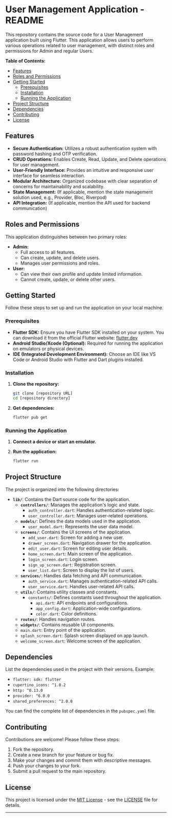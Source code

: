 # User Management Application - README

This repository contains the source code for a User Management application built using Flutter. This application allows users to perform various operations related to user management, with distinct roles and permissions for Admin and regular Users.

**Table of Contents:**

* [Features](#features)
* [Roles and Permissions](#roles-and-permissions)
* [Getting Started](#getting-started)
    * [Prerequisites](#prerequisites)
    * [Installation](#installation)
    * [Running the Application](#running-the-application)
* [Project Structure](#project-structure)
* [Dependencies](#dependencies)
* [Contributing](#contributing)
* [License](#license)

## Features

* **Secure Authentication:** Utilizes a robust authentication system with password hashing and OTP verification.
* **CRUD Operations:** Enables Create, Read, Update, and Delete operations for user management.
* **User-Friendly Interface:** Provides an intuitive and responsive user interface for seamless interaction.
* **Modular Architecture:** Organized codebase with clear separation of concerns for maintainability and scalability.
* **State Management:** (If applicable, mention the state management solution used, e.g., Provider, Bloc, Riverpod)
* **API Integration:** (If applicable, mention the API used for backend communication)

## Roles and Permissions

This application distinguishes between two primary roles:

* **Admin:**
    * Full access to all features.
    * Can create, update, and delete users.
    * Manages user permissions and roles.
* **User:**
    * Can view their own profile and update limited information.
    * Cannot create, update, or delete other users.

## Getting Started

Follow these steps to set up and run the application on your local machine.

### Prerequisites

* **Flutter SDK:** Ensure you have Flutter SDK installed on your system. You can download it from the official Flutter website: [flutter.dev](https://flutter.dev/docs/get-started/install)
* **Android Studio/Xcode (Optional):** Required for running the application on emulators or physical devices.
* **IDE (Integrated Development Environment):** Choose an IDE like VS Code or Android Studio with Flutter and Dart plugins installed.

### Installation

1.  **Clone the repository:**

    ```bash
    git clone [repository URL]
    cd [repository directory]
    ```

2.  **Get dependencies:**

    ```bash
    flutter pub get
    ```

### Running the Application

1.  **Connect a device or start an emulator.**
2.  **Run the application:**

    ```bash
    flutter run
    ```

## Project Structure

The project is organized into the following directories:

* **`lib/`**: Contains the Dart source code for the application.
    * **`controllers/`**: Manages the application's logic and state.
        * `auth_controller.dart`: Handles authentication-related logic.
        * `user_controller.dart`: Manages user-related operations.
    * **`models/`**: Defines the data models used in the application.
        * `user_model.dart`: Represents the user data model.
    * **`screens/`**: Contains the UI screens of the application.
        * `add_user.dart`: Screen for adding a new user.
        * `drawer_screen.dart`: Navigation drawer for the application.
        * `edit_user.dart`: Screen for editing user details.
        * `home_screen.dart`: Main screen of the application.
        * `login_screen.dart`: Login screen.
        * `sign_up_screen.dart`: Registration screen.
        * `user_list.dart`: Screen to display the list of users.
    * **`services/`**: Handles data fetching and API communication.
        * `auth_service.dart`: Manages authentication-related API calls.
        * `user_service.dart`: Handles user-related API calls.
    * **`utils/`**: Contains utility classes and constants.
        * `constants/`: Defines constants used throughout the application.
            * `api.dart`: API endpoints and configurations.
            * `app_config.dart`: Application-wide configurations.
            * `color.dart`: Color definitions.
    * **`routes/`**: Handles navigation routes.
    * **`widgets/`**: Contains reusable UI components.
    * `main.dart`: Entry point of the application.
    * `splash_screen.dart`: Splash screen displayed on app launch.
    * `welcome_screen.dart`: Welcome screen of the application.

## Dependencies

List the dependencies used in the project with their versions. Example:

* `flutter: sdk: flutter`
* `cupertino_icons: ^1.0.2`
* `http: ^0.13.0`
* `provider: ^6.0.0`
* `shared_preferences: ^2.0.0`

You can find the complete list of dependencies in the `pubspec.yaml` file.

## Contributing

Contributions are welcome! Please follow these steps:

1.  Fork the repository.
2.  Create a new branch for your feature or bug fix.
3.  Make your changes and commit them with descriptive messages.
4.  Push your changes to your fork.
5.  Submit a pull request to the main repository.

## License

This project is licensed under the [MIT License](LICENSE) - see the [LICENSE](LICENSE) file for details.

---
